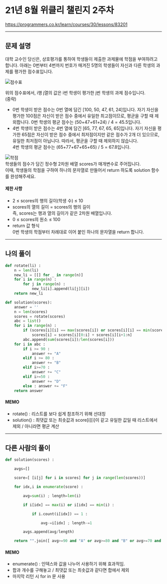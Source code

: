 # 21년 8월 위클리 챌린지 2주차  
https://programmers.co.kr/learn/courses/30/lessons/83201

***
## 문제 설명
대학 교수인 당신은, 상호평가를 통하여 학생들이 제출한 과제물에 학점을 부여하려고 합니다. 아래는 0번부터 4번까지 번호가 매겨진 5명의 학생들이 자신과 다른 학생의 과제를 평가한 점수표입니다.  

![점수표](https://i.imgur.com/gEDNVEJ.png)  

위의 점수표에서, i행 j열의 값은 i번 학생이 평가한 j번 학생의 과제 점수입니다.  
(중략)
- 0번 학생이 받은 점수는 0번 열에 담긴 [100, 50, 47, 61, 24]입니다. 자기 자신을 평가한 100점은 자신이 받은 점수 중에서 유일한 최고점이므로, 평균을 구할 때 제외합니다.
  0번 학생의 평균 점수는 (50+47+61+24) / 4 = 45.5입니다.  
- 4번 학생이 받은 점수는 4번 열에 담긴 [65, 77, 67, 65, 65]입니다. 자기 자신을 평가한 65점은 자신이 받은 점수 중에서 최저점이지만 같은 점수가 2개 더 있으므로, 유일한 최저점이 아닙니다. 따라서, 평균을 구할 때 제외하지 않습니다.  
    4번 학생의 평균 점수는 (65+77+67+65+65) / 5 = 67.8입니다.  


![학점](https://i.imgur.com/1myAs10.png)  
학생들의 점수가 담긴 정수형 2차원 배열 scores가 매개변수로 주어집니다.  
이때, 학생들의 학점을 구하여 하나의 문자열로 만들어서 return 하도록 solution 함수를 완성해주세요.


#### 제한 사항
- 2 ≤ scores의 행의 길이(학생 수) ≤ 10
- scores의 열의 길이 = scores의 행의 길이  
    즉, scores는 행과 열의 길이가 같은 2차원 배열입니다.
- 0 ≤ scores의 원소 ≤ 100
- return 값 형식  
    0번 학생의 학점부터 차례대로 이어 붙인 하나의 문자열을 return 합니다.
  
  
***
## 나의 풀이
```python
def rotate(li) :
    n = len(li)
    new_li = [[] for _ in range(n)]
    for i in range(n) :
        for j in range(n) :
            new_li[i].append(li[j][i])
    return new_li

def solution(scores):
    answer = ''
    n = len(scores)
    scores = rotate(scores)
    abc = list()
    for i in range(n) :
        if (scores[i][i] == max(scores[i]) or scores[i][i] == min(scores[i])) and scores[i].count(scores[i][i]) == 1:
            scores[i] = scores[i][0:i] + scores[i][i+1:n]
        abc.append(sum(scores[i])/len(scores[i]))
    for i in abc :
        if i >= 90 :
            answer += "A"
        elif i >= 80 :
            answer += "B"
        elif i>=70 : 
            answer += "C"
        elif i>=50 : 
            answer += "D"
        else : answer += "F"
    return answer
```

#### MEMO  
- rotate() : 리스트를 보다 쉽게 참조하기 위해 선대칭  
- solution() : 최댓값 또는 최솟값과 score[i][i]이 같고 유일한 값일 때 리스트에서 제외 / 아니라면 평균 계산


***
## 다른 사람의 풀이
```python
def solution(scores) :

    avgs=[]

    score=[ [i[j] for i in scores] for j in range(len(scores))]

    for idx,i in enumerate(score) :

        avg=sum(i) ; length=len(i)

        if i[idx] == max(i) or i[idx] == min(i) :

            if i.count(i[idx]) == 1 :

                avg-=i[idx] ; length-=1

        avgs.append(avg/length)

    return "".join([ avg>=90 and "A" or avg>=80 and "B" or avg>=70 and "C" or avg>=50 and "D" or "F" for avg in avgs ])
```
#### MEMO
- enumerate() : 인덱스와 값을 나누어 사용하기 위해 효과적임.
- 합과 개수를 구해놓고 / 최댓값 또는 최솟값과 같다면 합에서 제외
- 마지막 리턴 시 for in 문 사용
